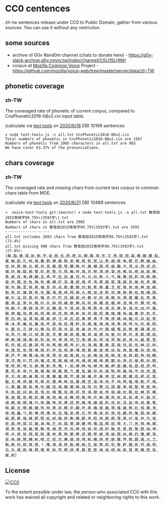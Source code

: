 # CC0 centences

zh-tw sentences release under CC0 to Public Domain, gather from various sources. 
You can use it without any restriction.


## some sources

- archive of G0v Rand0m channel (chats to donate here) - https://g0v-slack-archive.g0v.ronny.tw/index/channel/CGU1SLHNH
- corpus at [Mozilla Common Voice](http://voice.mozilla.org/zh-TW/) Project - https://github.com/mozilla/voice-web/tree/master/server/data/zh-TW


## phonetic coverage 

### zh-TW

The coveraged rate of phonetic of current corpus, compared to CnsPhonetic2016-08v2.cin input table.

(calculate via [text tools](https://github.com/irvin/voice-text-tools) on [2020/6/18](https://github.com/irvin/cc0-sentences/commit/2f477284f61c7754e48704f02131aadd3b278625) DB)
10199 sentences

```
✗ node text-tools.js -c all.txt CnsPhonetic2016-08v2.cin
Total numbers of phonetic in CnsPhonetic2016-08v2.cin are 1567
Numbers of phonetic from 2905 characters in all.txt are 993
We have cover 63.37% of the pronunciations.
```


## chars coverage

### zh-TW

The coveraged rate and missing chars from current text corpus to common chars table from MOE. 

(calculate via [text tools](https://github.com/irvin/voice-text-tools) on [2020/6/21](https://github.com/irvin/cc0-sentences/commit/5f8b0d2fd2b2a07d4908f496eea7017b0a0dd05a) DB)
10489 sentences

```
➜  voice-text-tools git:(master) ✗ node text-tools.js -o all.txt 教育部2015常用字99.75%\(3593字\).txt
Numbers of chars in all.txt are 2905
Numbers of chars in 教育部2015常用字99.75%(3593字).txt are 3593
--------------------
all.txt includes 2603 chars from 教育部2015常用字99.75%(3593字).txt (72.4%)
all.txt missing 990 chars from 教育部2015常用字99.75%(3593字).txt (27.6%):
[蘇,脂,膚,瑞,妝,勒,宇,姿,挺,伍,肪,蔬,后,錦,膜,埃,忠,艾,唇,撐,炮,扁,櫻,臘,塵,黏,蕭,輛,蹈,孔,帕,嚐,轟,銅,輝,娜,酥,瓷,暢,漿,箭,斑,沾,懸,趙,膝,喚,郵,宏,鬱,礦,幽,娃,徐,爵,魅,玄,蝶,邱,宙,蓄,閣,腎,鑽,賄,吵,廉,襯,澱,恨,齒,豔,杰,洩,泌,悶,遮,赴,頒,拌,翰,醋,銳,譬,彭,吞,墊,廿,佩,軸,咪,窩,忌,穆,漬,掀,菊,逸,椎,臥,癒,崩,艇,礁,桑,痠,詮,淹,禪,麟,孟,燕,牢,弦,鼠,盧,捏,玲,兆,刮,欺,斗,弓,鑄,肇,摺,粽,隙,醇,顛,瘤,烘,霜,浩,兔,琳,勃,珊,蠣,釘,梁,潘,撼,燉,罕,馮,賈,穎,暨,蒲,錫,辰,艘,牲,彥,攔,娛,夯,醃,歪,薇,屍,埔,吾,蒜,岳,勳,屢,魏,划,毅,蕉,臀,囊,芝,妮,陵,衷,煥,捧,煌,鹼,韌,賀,匠,謙,撰,筍,佐,釀,濁,遶,崎,翔,嶺,丸,睫,伽,遂,聆,焙,繽,御,萎,桂,蔻,胰,諷,蠟,杉,溢,捉,薰,肘,犧,杏,匹,盯,昆,舖,胺,卅,敷,仗,削,濤,楓,坎,溯,廈,矚,趾,萃,裹,疆,憐,盃,窯,狄,閩,紗,灸,誒,瑕,繃,歇,賜,巫,砍,裔,鏽,笛,艙,婷,溜,煉,疹,攪,埕,塌,岡,齣,于,瀾,蝴,渦,矽,丑,髖,遣,乍,堤,梭,蕩,樟,甦,余,潰,奕,撕,紮,潢,祀,凶,吟,霾,腕,廓,輻,珈,奠,婉,疤,瑯,俐,枕,俯,噢,斬,挨,苑,竊,昭,瓊,睹,槽,甸,緬,蕙,鈔,鈞,炙,竄,囚,袍,滷,潭,糙,綴,窘,諺,汪,旱,迄,婭,寡,嚮,弗,亨,矯,撈,嬌,咱,瞄,兌,詠,絃,雯,睜,沫,笨,曦,毯,簾,挽,咚,犀,嘔,釵,穫,軒,庶,癢,蓬,嗅,倆,靖,箏,拇,坤,怡,阮,霖,飼,朴,蔓,虹,芯,肆,琺,蕎,珀,熙,頌,肖,匪,蓉,姜,挾,梵,吋,贖,繡,慨,崑,靴,菱,磯,棗,絞,洶,芮,沱,癥,曰,禎,霞,駝,茨,甕,瓣,敞,媚,攏,翠,浦,挪,俏,崔,圳,哮,杭,湛,跪,踝,艋,舺,瞼,磷,誦,嘟,粄,耿,妓,侍,溥,搓,硫,岱,庚,寢,疵,噁,瀉,冥,馳,綻,逮,伙,囂,匿,奎,飢,伶,瑤,痘,鑾,磅,悍,匆,篤,鮑,欖,垮,扒,炭,渣,瞎,饕,蕨,澀,窺,恬,狐,怯,紳,庇,峙,俠,棧,眩,矣,顎,檳,娟,豹,丼,芸,儕,卿,嘎,閥,葵,橄,崖,斂,祇,阪,偽,澈,幡,抉,瀏,塢,黛,抨,芊,樺,攬,噪,喃,胥,琢,皂,綸,甫,麩,仕,蛤,橢,囤,隍,釉,漾,淮,諦,戳,筷,瑚,鱗,濛,淳,僧,叭,焚,炯,壩,戎,茸,婿,緝,裱,倘,燻,棺,嫡,烯,臍,顴,劫,渺,丞,徽,眶,剎,顫,喀,柑,蚵,嘿,汶,僻,諱,斟,凳,幟,卜,弧,櫥,睞,嗡,縛,煞,轍,鉀,晏,醣,烙,窟,棍,謬,咧,晝,啞,茅,倖,咒,黴,懈,駿,喇,鍰,茜,亢,釁,髦,鑲,棕,彬,嬉,駒,軻,羲,哨,巿,佰,琉,厘,汞,刃,焉,皰,崙,駱,拐,羹,蕪,鑿,糯,苛,瀟,嫉,囑,弈,碁,撩,堃,綽,娓,儼,崗,繆,崧,氯,醯,戈,蒨,炳,膳,筠,槳,鉉,鋰,晞,眸,弛,暮,鐸,笠,滬,悼,瑣,歹,吶,桐,璀,璨,魁,芥,榻,沁,粟,籬,曖,冕,懊,忱,腱,寇,咽,鵬,闡,疇,謎,晤,侃,贅,滔,諜,腥,柬,梶,豎,惟,嵌,畸,禾,孰,韶,祠,蚋,荔,箔,劾,稽,龔,妞,娥,妍,苷,漓,隸,痊,榨,侷,癲,佼,輒,拙,鯖,邸,粿,嵐,狸,醞,咎,闌,釦,鍍,塘,陋,瀚,迭,瞰,晒,黯,啾,炊,穌,瀰,荊,肽,皿,扳,鳶,圻,囍,疚,褪,蠕,儉,捆,慷,灼,摻,驥,唉,琥,拂,琵,琶,瞞,嗓,擄,蔽,酌,熄,眨,汲,諭,琦,咸,簧,耆,鞅,薛,圭,閨,榔,錘,拎,桓,寅,匡,麒,俞,顳,呎,苯,櫓,厝,聶,塚,槿,嫚,梆,妊,偕,簇,泄,傢,楷,矗,勺,剔,嘩,燜,搔,祐,迢,殭,斐,瞪,忿,忡,僑,粱,躬,挹,痙,顱,羚,陲,頤,緋,綢,緞,膛,摹,熾,棘,郡,墅,蚯,蚓,酶,鋅,鞦,韆,腑,帛,馭,琅,酮,鎊,璞,晟,卯,甯,尹,氘,徨,吏,姦,柄,捩,茁,踵,涕,晦,乞,囪,蹊,壢,譁,鑣,嚥,懾,謐,閘,姪,喂,尢,汀,峇,悚,咦,繭,湘,筱,窒,鴿,膾,攣,鞘,曳,檜,苞,兜,倪,嘶,唔,抿,吱,褶,妒,鞠,莒,窖,銨,璇,醛,硝,埤,暌,卉,賃,奘,頹,茵,胱,灇,咻,篆,魍,魎,鰲,邃,饅,啓,媲,翊,娠,臆,祂,諫,扔,懺,螂,菠,苔,啃,嫂,閡,脯,剃,喳,岔,貂,恣,竇,瘡,澆,嘖,粕,曠,狽,菩,鄙,醺,萍,瘓,覷,遏,忐,忑,黝,齋,枋,鉗,棠,愴,丫,殲,濡,瀆,朕,豁,輟,舶,亙,瘍,樊,軾,呃,瞥,鼾,闔,瘀,狩,蹺,戮,云,夭,檀,胜,唾,硯,儂,宥,鈦,穹,錡,誹,粵,罄,壹,匣,栩,椪,碉,蜿,蜒,酋,蔦,鱷,巒,岌,媛,衹]
```


## License

[![CC0](http://i.creativecommons.org/p/zero/1.0/88x31.png)](https://creativecommons.org/publicdomain/zero/1.0/)

To the extent possible under law, the person who associated CC0 with this work has waived all copyright and related or neighboring rights to this work.
